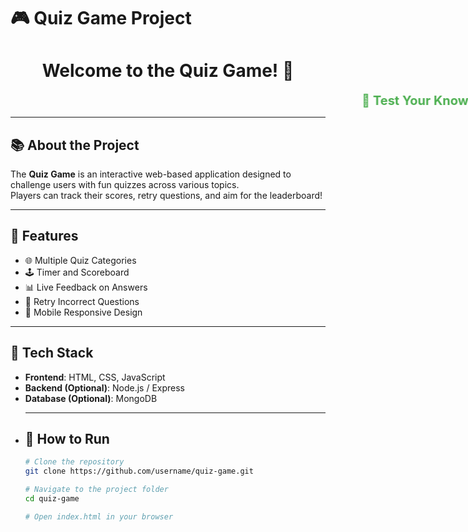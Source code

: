 # 🎮 Quiz Game Project

<div align="center">
  <h1>Welcome to the Quiz Game! 🧠</h1>
  <div class="scrolling-text">
    🚀 Test Your Knowledge | 🎯 Beat High Scores | 🔄 Play Again!
  </div>
</div>

---

## 📚 About the Project
The **Quiz Game** is an interactive web-based application designed to challenge users with fun quizzes across various topics.  
Players can track their scores, retry questions, and aim for the leaderboard!

---

## 🚀 Features
- 🌐 Multiple Quiz Categories  
- 🕹️ Timer and Scoreboard  
- 📊 Live Feedback on Answers  
- 🔄 Retry Incorrect Questions  
- 📱 Mobile Responsive Design  

---

## 🎨 Tech Stack
- **Frontend**: HTML, CSS, JavaScript  
- **Backend (Optional)**: Node.js / Express  
- **Database (Optional)**: MongoDB
- <style>
  .scrolling-text {
    display: inline-block;
    white-space: nowrap;
    animation: scroll-left 8s linear infinite;
    font-size: 20px;
    font-weight: bold;
    color: #4caf50;
  }

  @keyframes scroll-left {
    from {
      transform: translateX(100%);
    }
    to {
      transform: translateX(-100%);
    }
  }
</style>
 

---

## 📂 How to Run
```bash
# Clone the repository
git clone https://github.com/username/quiz-game.git

# Navigate to the project folder
cd quiz-game

# Open index.html in your browser
